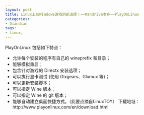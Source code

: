 ```yaml
---
layout: post
title: Linux上玩Windows游戏的新选择！——Mandriva老乡——PlayOnLinux
categories:
- Diandian
tags:
- Linux, 
---
```

<p>PlayOnLinux 包括如下特点：</p>
<ul>
 <li>允许每个安装的程序有自己的 wineprefix 和目录；</li>
 <li>能够模拟重启；</li>
 <li>包含针对游戏的 Directx 安装选项；</li>
 <li>可以执行显卡测试 (使用 Glxgears、Glxmux 等)；</li>
 <li>可以更新安装脚本；</li>
 <li>可以指定 Wine 版本；</li>
 <li>可以指定 Wine 的 git 版本；</li>
 <li>能够自动建立桌面快捷方式。（此要点摘自LinuxTOY） 下载地址：http://www.playonlinux.com/en/download.html</li>
</ul>